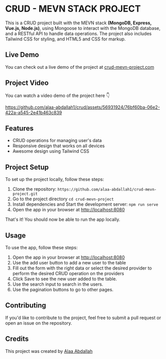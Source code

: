 # CRUD - MEVN STACK PROJECT

This is a CRUD project built with the MEVN stack **(MongoDB, Express, Vue.js, Node.js)**, using Mongoose to interact with the MongoDB database, and a RESTful API to handle data operations. The project also includes Tailwind CSS for styling, and HTML5 and CSS for markup.

## Live Demo

You can check out a live demo of the project at [crud-mevn-project.com](https://crud-mevn-project.onrender.com/)

## Project Video

You can watch a video demo of the project here 👇

https://github.com/alaa-abdallah1/crud/assets/56931924/76bf60ba-06e2-422a-a545-2e41b463c839

## Features

- CRUD operations for managing user's data
- Responsive design that works on all devices
- Awesome design using Tailwind CSS

## Project Setup

To set up the project locally, follow these steps:

1. Clone the repository: `https://github.com/alaa-abdallah1/crud-mevn-project.git`
2. Go to the project directory `cd crud-mevn-project`
3. Install dependencies and Start the development server: `npm run serve`
4. Open the app in your browser at [http://localhost:8080](http://localhost:8080)

That's it! You should now be able to run the app locally.

## Usage

To use the app, follow these steps:

1. Open the app in your browser at [http://localhost:8080](http://localhost:8080)
2. Use the add user button to add a new user to the table
3. Fill out the form with the right data or select the desired provider to perform the desired CRUD operation on the providers
4. Click Save to see the new user added to the table.
5. Use the search input to search in the users.
6. Use the pagination buttons to go to other pages.

## Contributing

If you'd like to contribute to the project, feel free to submit a pull request or open an issue on the repository.

## Credits

This project was created by [Alaa Abdallah](https://github.com/alaa-abdallah1)
